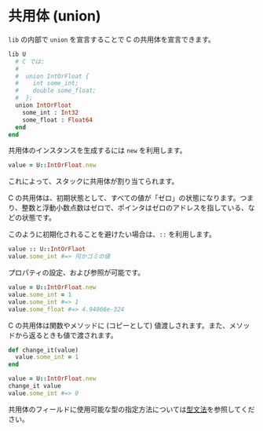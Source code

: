 # 共用体 (union)

`lib` の内部で `union` を宣言することで C の共用体を宣言できます。

```ruby
lib U
  # C では:
  #
  #  union IntOrFloat {
  #    int some_int;
  #    double some_float;
  #  };
  union IntOrFloat
    some_int : Int32
    some_float : Float64
  end
end
```

共用体のインスタンスを生成するには `new` を利用します。

```ruby
value = U::IntOrFloat.new
```

これによって、スタックに共用体が割り当てられます。

C の共用体は、初期状態として、すべての値が「ゼロ」の状態になります。つまり、整数と浮動小数点数はゼロで、ポインタはゼロのアドレスを指している、などの状態です。

このように初期化されることを避けたい場合は、`::` を利用します。

```ruby
value :: U::IntOrFlaot
value.some_int #=> 何かゴミの値
```

プロパティの設定、および参照が可能です。

```ruby
value = U::IntOrFloat.new
value.some_int = 1
value.some_int #=> 1
value.some_float #=> 4.94066e-324
```

C の共用体は関数やメソッドに (コピーとして) 値渡しされます。また、メソッドから返るときも値で渡されます。

```ruby
def change_it(value)
  value.some_int = 1
end

value = U::IntOrFloat.new
change_it value
value.some_int #=> 0
```

共用体のフィールドに使用可能な型の指定方法については[型文法](type_grammar.html)を参照してください。
